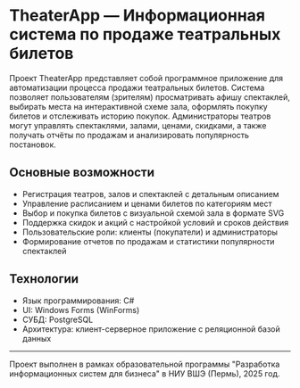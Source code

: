 # TheaterApp — Информационная система по продаже театральных билетов

Проект TheaterApp представляет собой программное приложение для автоматизации процесса продажи театральных билетов. Система позволяет пользователям (зрителям) просматривать афишу спектаклей, выбирать места на интерактивной схеме зала, оформлять покупку билетов и отслеживать историю покупок. Администраторы театров могут управлять спектаклями, залами, ценами, скидками, а также получать отчёты по продажам и анализировать популярность постановок.

## Основные возможности
- Регистрация театров, залов и спектаклей с детальным описанием
- Управление расписанием и ценами билетов по категориям мест
- Выбор и покупка билетов с визуальной схемой зала в формате SVG
- Поддержка скидок и акций с настройкой условий и сроков действия
- Пользовательские роли: клиенты (покупатели) и администраторы
- Формирование отчетов по продажам и статистики популярности спектаклей

## Технологии
- Язык программирования: C#
- UI: Windows Forms (WinForms)
- СУБД: PostgreSQL
- Архитектура: клиент-серверное приложение с реляционной базой данных

---

Проект выполнен в рамках образовательной программы "Разработка информационных систем для бизнеса" в НИУ ВШЭ (Пермь), 2025 год.
